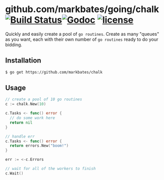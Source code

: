 # github.com/markbates/going/chalk [![Build Status](https://travis-ci.org/markbates/chalk.svg)](https://travis-ci.org/markbates/chalk)[![Godoc](http://img.shields.io/badge/godoc-reference-blue.svg?style=flat)](https://godoc.org/github.com/markbates/chalk) [![license](http://img.shields.io/badge/license-MIT-red.svg?style=flat)](https://raw.githubusercontent.com/markbates/chalk/master/LICENSE)

Quickly and easily create a pool of `go routines`. Create as many "queues" as you want, each with their own number of `go routines` ready to do your bidding.

## Installation

```bash
$ go get https://github.com/markbates/chalk
```

## Usage

```go
// create a pool of 10 go routines
c := chalk.New(10)

c.Tasks <- func() error {
  // do some work here
  return nil
}

// handle err
c.Tasks <- func() error {
  return errors.New("boom!")
}

err := <-c.Errors

// wait for all of the workers to finish
c.Wait()
```
